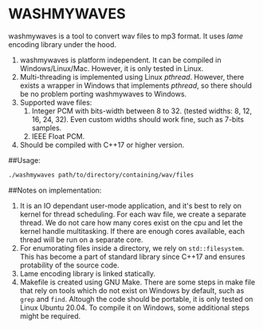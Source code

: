 WASHMYWAVES
===========
washmywaves is a tool to convert wav files to mp3 format. It uses *lame* encoding library under the hood.

1. washmywaves is platform independent. It can be compiled in Windows/Linux/Mac. However, it is only tested in Linux.
2. Multi-threading is implemented using Linux *pthread*. However, there exists a wrapper in Windows that implements *pthread*, so there should be no problem porting washmywaves to Windows.
3. Supported wave files:
   1. Integer PCM with bits-width between 8 to 32. (tested widths: 8, 12, 16, 24, 32). Even custom widths should work fine, such as 7-bits samples.
   2. IEEE Float PCM.
4. Should be compiled with C++17 or higher version.

##Usage:
```bash
./washmywaves path/to/directory/containing/wav/files
```

##Notes on implementation:
1. It is an IO dependant user-mode application, and it's best to rely on kernel for thread scheduling. For each wav file, we create a separate thread. We do not care how many cores exist on the cpu and let the kernel handle multitasking. If there are enough cores available, each thread will be run on a separate core.
2. For enumorating files inside a directory, we rely on `std::filesystem`. This has become a part of standard library since C++17 and ensures protability of the source code.
3. Lame encoding library is linked statically.
4. Makefile is created using GNU Make. There are some steps in make file that rely on tools which do not exist on Windows by default, such as `grep` and `find`. Altough the code should be portable, it is only tested on Linux Ubuntu 20.04. To compile it on Windows, some additional steps might be required.
